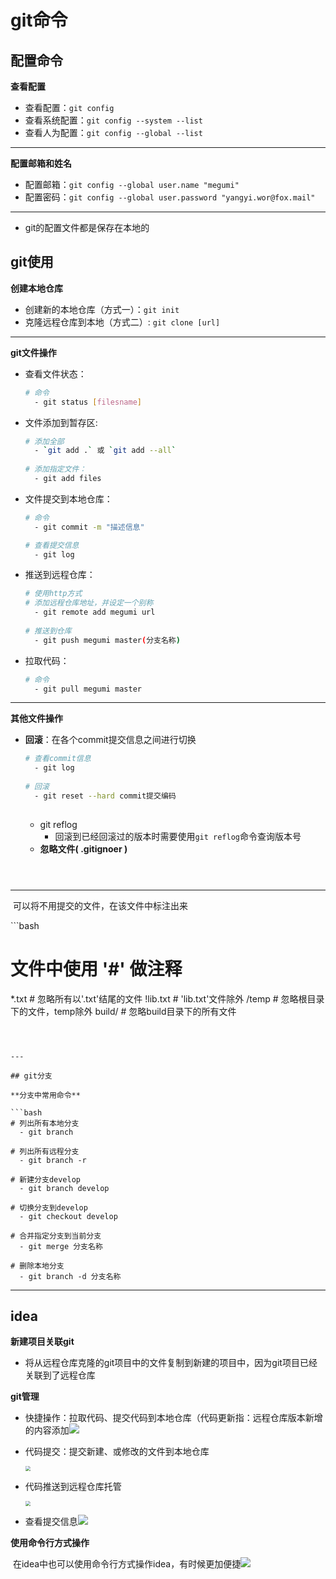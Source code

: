 # git命令
## 配置命令
**查看配置**

- 查看配置：`git config`
- 查看系统配置：`git config --system --list`
- 查看人为配置：`git config --global --list`

---
**配置邮箱和姓名**

- 配置邮箱：`git config --global user.name "megumi"`
- 配置密码：`git config --global user.password "yangyi.wor@fox.mail"`

---
- git的配置文件都是保存在本地的



## git使用
**创建本地仓库**

- 创建新的本地仓库（方式一）：`git init`
- 克隆远程仓库到本地（方式二）:  `git clone [url]`

---

**git文件操作**

* 查看文件状态：

  ```bash
  # 命令
  	- git status [filesname]
  ```

* 文件添加到暂存区:

  ```bash
  # 添加全部
  	- `git add .` 或 `git add --all`
  	
  # 添加指定文件：
  	- git add files
  ```

* 文件提交到本地仓库：

  ```bash
  # 命令
  	- git commit -m "描述信息"
  
  # 查看提交信息
  	- git log
  ```

* 推送到远程仓库：

  ```bash
  # 使用http方式
  # 添加远程仓库地址，并设定一个别称
  	- git remote add megumi url
  	
  # 推送到仓库
  	- git push megumi master(分支名称)
  ```

* 拉取代码：

  ```bash
  # 命令
  	- git pull megumi master
  ```




---

**其他文件操作**

* **回滚**：在各个commit提交信息之间进行切换

  ```bash
  # 查看commit信息
  	- git log
  	
  # 回滚
  	- git reset --hard commit提交编码
  	
  ```

   - git reflog
       	- 回滚到已经回滚过的版本时需要使用`git reflog`命令查询版本号
  	- **忽略文件( .gitignoer )**
  ```
  
  

---


​	可以将不用提交的文件，在该文件中标注出来

​```bash
# 文件中使用 '#' 做注释
*.txt 		 # 忽略所有以'.txt'结尾的文件
!lib.txt	 # 'lib.txt'文件除外
/temp		 # 忽略根目录下的文件，temp除外
build/		 # 忽略build目录下的所有文件
  ```



---

## git分支

**分支中常用命令**

```bash
# 列出所有本地分支
	- git branch
	
# 列出所有远程分支
	- git branch -r
	
# 新建分支develop
	- git branch develop
	
# 切换分支到develop
	- git checkout develop

# 合并指定分支到当前分支
	- git merge 分支名称
	
# 删除本地分支
	- git branch -d 分支名称
```



---

## idea

**新建项目关联git**

* 将从远程仓库克隆的git项目中的文件复制到新建的项目中，因为git项目已经关联到了远程仓库



**git管理**

* 快捷操作：拉取代码、提交代码到本地仓库（代码更新指：远程仓库版本新增的内容添加![](C:\Users\yangyim\Pictures\snipaste\Snipaste_2020-09-29_14-15-02.jpg)

* 代码提交：提交新建、或修改的文件到本地仓库

  <img src="C:\Users\yangyim\Pictures\snipaste\Snipaste_2020-09-29_14-16-25.jpg" style="zoom: 50%;" />

  

* 代码推送到远程仓库托管

  <img src="C:\Users\yangyim\Pictures\snipaste\Snipaste_2020-09-29_14-24-22.jpg" style="zoom:50%;" />

* 查看提交信息![](C:\Users\yangyim\Pictures\snipaste\Snipaste_2020-09-29_14-18-52.jpg)



**使用命令行方式操作**

​	在idea中也可以使用命令行方式操作idea，有时候更加便捷![](C:\Users\yangyim\Pictures\snipaste\Snipaste_2020-09-29_14-26-13.jpg)